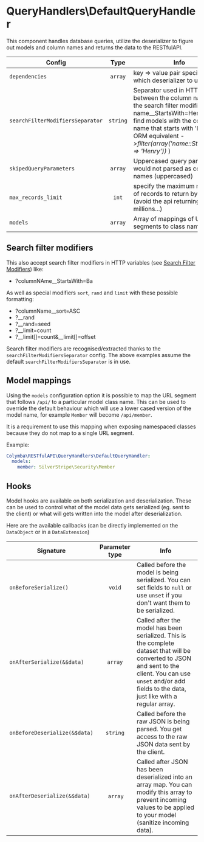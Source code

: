 # QueryHandlers\DefaultQueryHandler

This component handles database queries, utilize the deserializer to figure out models and column names and returns the data to the RESTfulAPI.

Config | Type | Info | Default
--- | :---: | --- | ---
| `dependencies` | `array` | key => value pair specifying which deserializer to use | 'deSerializer' => '%$Colymba\RESTfulAPI\Serializers\DefaultDeSerializer'
| `searchFilterModifiersSeparator` | `string` | Separator used in HTTP params between the column name and the search filter modifier (e.g. ?name__StartsWith=Henry will find models with the column name that starts with 'Henry'. ORM equivalent *->filter(array('name::StartsWith' => 'Henry'))* ) | '__'
| `skipedQueryParameters` | `array` | Uppercased query params that would not parsed as column names (uppercased) | 'URL', 'FLUSH', 'FLUSHTOKEN'
| `max_records_limit` | `int` | specify the maximum number of records to return by default (avoid the api returning millions...) | 100
| `models` | `array` | Array of mappings of URL segments to class names | []

## Search filter modifiers
This also accept search filter modifiers in HTTP variables (see [Search Filter Modifiers](http://doc.silverstripe.org/framework/en/topics/datamodel#search-filter-modifiers)) like:
* ?columnNAme__StartsWith=Ba

As well as special modifiers `sort`, `rand` and `limit` with these possible formatting:
* ?columnName__sort=ASC
* ?__rand
* ?__rand=seed
* ?__limit=count
* ?__limit[]=count&__limit[]=offset

Search filter modifiers are recognised/extracted thanks to the `searchFilterModifiersSeparator` config. The above examples assume the default `searchFilterModifiersSeparator` is in use.

## Model mappings

Using the `models` configuration option it is possible to map the URL segment that follows `/api/` to a particular model class name. This can be used to override the default behaviour which will use a lower cased version of the model name, for example `Member` will become `/api/member`.

It is a requirement to use this mapping when exposing namespaced classes because they do not map to a single URL segment.

Example:
```yaml
Colymba\RESTfulAPI\QueryHandlers\DefaultQueryHandler:
  models:
    member: SilverStripe\Security\Member
```

## Hooks

Model hooks are available on both serialization and deserialization. These can be used to control what of the model data gets serialized (eg. sent to the client) or what will gets written into the model after deserialization.

Here are the available callbacks (can be directly implemented on the `DataObject` or in a `DataExtension`)

Signature | Parameter type | Info
--- | :---: | ---
`onBeforeSerialize()` | `void` | Called before the model is being serialized. You can set fields to `null` or use `unset` if you don't want them to be serialized.
`onAfterSerialize(&$data)` | `array` | Called after the model has been serialized. This is the complete dataset that will be converted to JSON and sent to the client. You can use `unset` and/or add fields to the data, just like with a regular array.
`onBeforeDeserialize(&$data)` | `string` | Called before the raw JSON is being parsed. You get access to the raw JSON data sent by the client.
`onAfterDeserialize(&$data)` | `array` | Called after JSON has been deserialized into an array map. You can modify this array to prevent incoming values to be applied to your model (sanitize incoming data).
